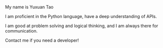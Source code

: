 My name is Yuxuan Tao

I am proficient in the Python language, have a deep understanding of APIs. 

I am good at problem solving and logical thinking, and I am always there for communication.

Contact me if you need a developer!
